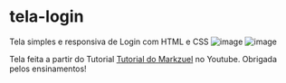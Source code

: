 # tela-login
Tela simples e responsiva de Login com HTML e CSS
![image](https://user-images.githubusercontent.com/86492909/148120921-3d0b1230-7293-403e-b10b-975153d314c9.png)
![image](https://user-images.githubusercontent.com/86492909/148120961-0f2936e1-06a7-416d-9eb9-883221a6e9c2.png)

Tela feita a partir do Tutorial [Tutorial do Markzuel](https://www.youtube.com/watch?v=69-WfrVBli8) no Youtube. Obrigada pelos ensinamentos!
